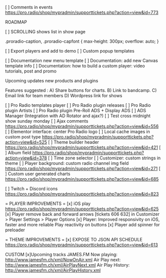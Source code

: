 [ ] Comments in events
https://pro.radio/shop/mypradmin/supporttickets.php?action=view&id=773


ROADMAP


[ ] SCROLLING shows list in show page

.proradio-caption, .proradio-capfont {
    max-height: 300px;
    overflow: auto;
}

[ ] Export players and add to demo
[ ] Custom popup templates

[ ] Documentation new menu template
[ ] Documentation: add new Canvas template info
[ ] Documentation: how to build a custom player: video tutorials, post and promo


Upcoming updates new products and plugins

Features suggested :
A) Share buttons for charts.
B) Link to bandcamp.
C) Email link for team members
D) Wordpress link for shows

[ ] Pro Radio templates player
[ ] Pro Radio plugin releases
[ ] Pro Radio plugin Artists
[ ] Pro Radio plugin Pre-Roll ADS + Display ADS
[ ] ADS Manager (Integration with AD Rotator and ajax?)
[ ] Test cross midnight show sunday monday
[ ] Ajax comments https://pro.radio/shop/mypradmin/supporttickets.php?action=view&id=556
[ ] Elementor interface: center Pro Radio logo
[ ] Local cache images in custom post type https://pro.radio/shop/mypradmin/supporttickets.php?action=view&id=525
[ ] Theme builder header https://pro.radio/shop/mypradmin/supporttickets.php?action=view&id=421
[ ] Album field https://pro.radio/shop/mypradmin/supporttickets.php?action=view&id=378
[ ] Time zone selector
[ ] Customizer: custom strings in theme
[ ] Player background: custom radio channel img field https://pro.radio/shop/mypradmin/supporttickets.php?action=view&id=271 
[ ] Custom user generated charts https://pro.radio/shop/mypradmin/supporttickets.php?action=view&id=685

[ ] Twitch + Discord icons https://pro.radio/shop/mypradmin/supporttickets.php?action=view&id=823







= PLAYER IMPROVEMENTS =
[x] iOS play https://pro.radio/shop/mypradmin/supporttickets.php?action=view&id=625
[x] Player remove back and forward arrows [tickets 606 632] in Customizer > Player Settings > Player Options
[x] Player: Improved responsivity on iOS, faster and more reliable Play reactivity on buttons
[x] Player add spinner for preloader

= THEME IMPROVEMENTS =
[x] EXPOSE TO JSON API SCHEDULE https://pro.radio/shop/mypradmin/supporttickets.php?action=view&id=613



CUSTOM
[x]Upcoming tracks
	JAMES.FM
	Now playing: http://www.jamesfm.ch/xml/NowOnAir.xml
	Air Play next: http://www.jamesfm.ch/xml/AirPlayNext.xml
	Air Play History: http://www.jamesfm.ch/xml/AirPlayHistory.xml

